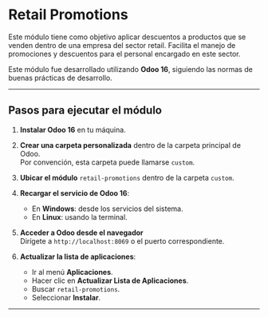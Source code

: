 # Retail Promotions

Este módulo tiene como objetivo aplicar descuentos a productos que se venden dentro de una empresa del sector retail. Facilita el manejo de promociones y descuentos para el personal encargado en este sector.

Este módulo fue desarrollado utilizando **Odoo 16**, siguiendo las normas de buenas prácticas de desarrollo.

---

## Pasos para ejecutar el módulo

1. **Instalar Odoo 16** en tu máquina.

2. **Crear una carpeta personalizada** dentro de la carpeta principal de Odoo.  
   Por convención, esta carpeta puede llamarse `custom`.

3. **Ubicar el módulo** `retail-promotions` dentro de la carpeta `custom`.

4. **Recargar el servicio de Odoo 16**:
   - En **Windows**: desde los servicios del sistema.
   - En **Linux**: usando la terminal.

5. **Acceder a Odoo desde el navegador**  
   Dirígete a `http://localhost:8069` o el puerto correspondiente.

6. **Actualizar la lista de aplicaciones**:
   - Ir al menú **Aplicaciones**.
   - Hacer clic en **Actualizar Lista de Aplicaciones**.
   - Buscar `retail-promotions`.
   - Seleccionar **Instalar**.

---


